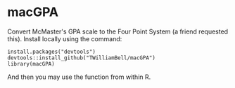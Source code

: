 # macGPA
Convert McMaster's GPA scale to the Four Point System (a friend requested this).
Install locally using the command:

    install.packages("devtools")
    devtools::install_github("TWilliamBell/macGPA")
    library(macGPA)

And then you may use the function from within R.
